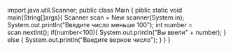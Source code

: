 import.java.util.Scanner;
public class Main
{
piblic static void main(String[]args){
Scanner scan = New scanner(System.in);
System.out.println("Введите число меньше 100");
int number = scan.nextInt();
if(number<100){
System.out.println("Вы ввели" + number);
}
else {
System.out.println("Введите верное число");
}
}
}
